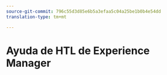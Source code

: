 ```yaml
---
source-git-commit: 796c55d3d85e6b5a3efaa5c04a25be1b0b4e54dd
translation-type: tm+mt

---
```


# Ayuda de HTL de Experience Manager
